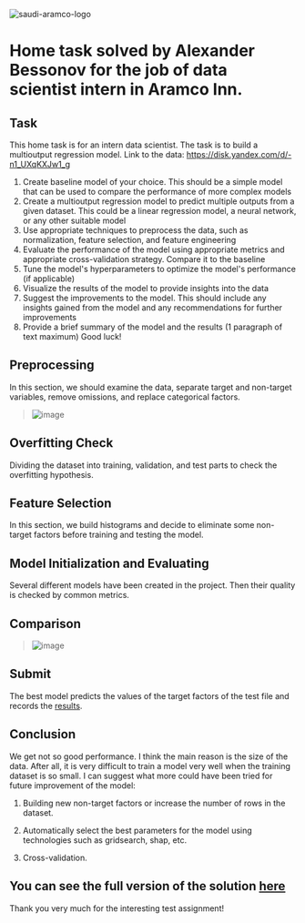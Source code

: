  ![saudi-aramco-logo](https://user-images.githubusercontent.com/123948477/218477892-99afc7f7-c54e-4673-9412-ac4dac672bc6.png)
 # Home task solved by Alexander Bessonov for the job of data scientist intern in Aramco Inn.
 
 ## Task
This home task is for an intern data scientist. The task is to build a multioutput regression model. Link to the data: https://disk.yandex.com/d/-n1_UXqKXJw1_g

1. Create baseline model of your choice. This should be a simple model that can be used to compare the performance of more complex models
2. Create a multioutput regression model to predict multiple outputs from a given dataset. This could be a linear regression model, a neural network, or any other suitable model
3. Use appropriate techniques to preprocess the data, such as normalization, feature selection, and feature engineering
4. Evaluate the performance of the model using appropriate metrics and appropriate cross-validation strategy. Compare it to the baseline
5. Tune the model's hyperparameters to optimize the model's performance (if applicable)
6. Visualize the results of the model to provide insights into the data
7. Suggest the improvements to the model. This should include any insights gained from the model and any recommendations for further improvements
8. Provide a brief summary of the model and the results (1 paragraph of text maximum)
Good luck!

## Preprocessing 
In this section, we should examine the data, separate target and non-target variables, remove omissions, and replace categorical factors.
> ![image](https://user-images.githubusercontent.com/123948477/218475812-03b37bf6-7f39-4ac5-9156-f0b04d13a1fc.png)

## Overfitting Check
Dividing the dataset into training, validation, and test parts to check the overfitting hypothesis.


## Feature Selection
In this section, we build histograms and decide to eliminate some non-target factors before training and testing the model.

## Model Initialization and Evaluating
Several different models have been created in the project. Then their quality is checked by common metrics.

## Comparison
> ![image](https://user-images.githubusercontent.com/123948477/219690053-43c0b481-c525-4efa-9c3a-9ef4e22f4b3a.png)

## Submit 
The best model predicts the values of the target factors of the test file and records the [results](https://github.com/bezzonov/Aramco/blob/main/data/submit.csv).

## Conclusion
We get not so good performance. I think the main reason is the size of the data. After all, it is very difficult to train a model very well when the training dataset is so small. I can suggest what more could have been tried for future improvement of the model:

1. Building new non-target factors or increase the number of rows in the dataset.

2. Automatically select the best parameters for the model using technologies such as gridsearch, shap, etc.

3. Cross-validation.

## You can see the full version of the solution [here](https://github.com/bezzonov/Aramco/blob/main/solution/Aramco_task.ipynb)
Thank you very much for the interesting test assignment!


